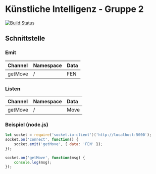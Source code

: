 # Künstliche Intelligenz - Gruppe 2
[![Build Status](https://travis-ci.com/deep-green/ki2.svg?branch=master)](https://travis-ci.com/deep-green/ki2)

## Schnittstelle
### Emit
| Channel | Namespace | Data |
|:--------|:----------|:-----|
| getMove | /         | FEN  |

### Listen
| Channel | Namespace | Data |
|:--------|:----------|:-----|
| getMove | /         | Move |

### Beispiel (node.js)
```js
let socket = require('socket.io-client')('http://localhost:5000');
socket.on('connect', function() {
    socket.emit('getMove', { data: 'FEN' });
});

socket.on('getMove', function(msg) {
    console.log(msg);
});
```


